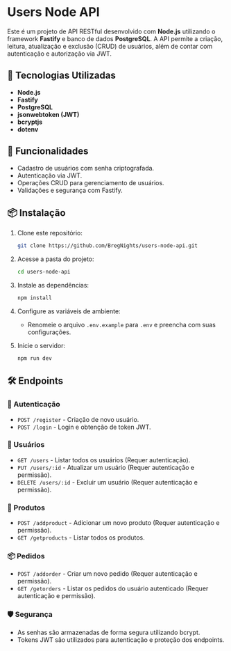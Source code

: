 # Users Node API

Este é um projeto de API RESTful desenvolvido com **Node.js** utilizando o framework **Fastify** e banco de dados **PostgreSQL**. A API permite a criação, leitura, atualização e exclusão (CRUD) de usuários, além de contar com autenticação e autorização via JWT.

## 🚀 Tecnologias Utilizadas

- **Node.js**
- **Fastify**
- **PostgreSQL**
- **jsonwebtoken (JWT)**
- **bcryptjs**
- **dotenv**

## 📌 Funcionalidades

- Cadastro de usuários com senha criptografada.
- Autenticação via JWT.
- Operações CRUD para gerenciamento de usuários.
- Validações e segurança com Fastify.

## 📦 Instalação

1. Clone este repositório:
   ```sh
   git clone https://github.com/BregNights/users-node-api.git
   ```

2. Acesse a pasta do projeto:
   ```sh
   cd users-node-api
   ```

3. Instale as dependências:
   ```sh
   npm install
   ```

4. Configure as variáveis de ambiente:
   - Renomeie o arquivo `.env.example` para `.env` e preencha com suas configurações.

5. Inicie o servidor:
   ```sh
   npm run dev
   ```

## 🛠 Endpoints

### 🔑 Autenticação
- `POST /register` - Criação de novo usuário.
- `POST /login` - Login e obtenção de token JWT.

### 👤 Usuários
- `GET /users` - Listar todos os usuários (Requer autenticação).
- `PUT /users/:id` - Atualizar um usuário (Requer autenticação e permissão).
- `DELETE /users/:id` - Excluir um usuário (Requer autenticação e permissão).

### 🛒 Produtos

- `POST /addproduct` - Adicionar um novo produto (Requer autenticação e permissão).
- `GET /getproducts` - Listar todos os produtos.

### 📦 Pedidos

- `POST /addorder` - Criar um novo pedido (Requer autenticação e permissão).
- `GET /getorders` - Listar os pedidos do usuário autenticado (Requer autenticação e permissão).

### 🛡 Segurança

- As senhas são armazenadas de forma segura utilizando bcrypt.
- Tokens JWT são utilizados para autenticação e proteção dos endpoints.
